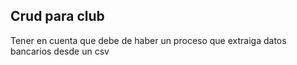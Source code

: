 ## Crud para club

Tener en cuenta que debe de haber un proceso que extraiga datos bancarios desde un csv
 